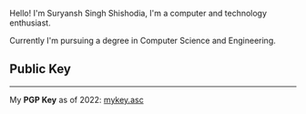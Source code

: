 Hello! I'm Suryansh Singh Shishodia, I'm a computer and technology enthusiast.

Currently I'm pursuing a degree in Computer Science and Engineering.

## Public Key
---

My **PGP Key** as of 2022: [mykey.asc](https://suryansh011.github.io/mykey.asc "mykey.asc")